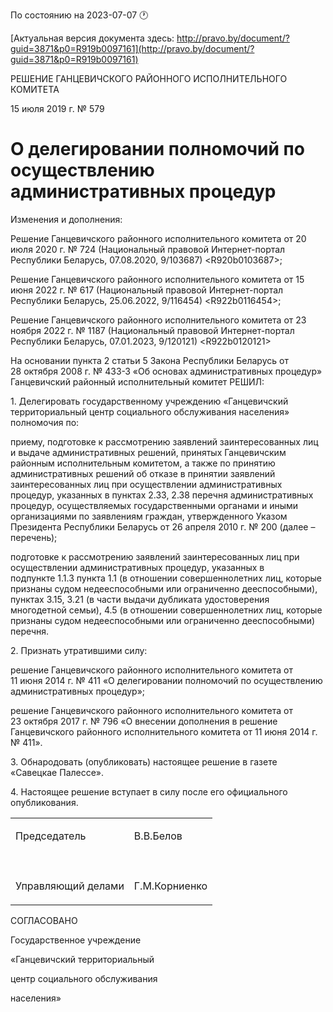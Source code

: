 По состоянию на 2023-07-07 &#x1F550;

[Актуальная версия документа здесь: http://pravo.by/document/?guid=3871&p0=R919b0097161](http://pravo.by/document/?guid=3871&p0=R919b0097161)

<p>РЕШЕНИЕ ГАНЦЕВИЧСКОГО РАЙОННОГО ИСПОЛНИТЕЛЬНОГО КОМИТЕТА</p>
<p>15 июля 2019 г. № 579</p>
<h1>О делегировании полномочий по осуществлению административных процедур</h1>
<p>Изменения и дополнения:</p>
<p>Решение Ганцевичского районного исполнительного комитета от 20 июля 2020 г. № 724 (Национальный правовой Интернет-портал Республики Беларусь, 07.08.2020, 9/103687) &lt;R920b0103687&gt;;</p>
<p>Решение Ганцевичского районного исполнительного комитета от 15 июня 2022 г. № 617 (Национальный правовой Интернет-портал Республики Беларусь, 25.06.2022, 9/116454) &lt;R922b0116454&gt;;</p>
<p>Решение Ганцевичского районного исполнительного комитета от 23 ноября 2022 г. № 1187 (Национальный правовой Интернет-портал Республики Беларусь, 07.01.2023, 9/120121) &lt;R922b0120121&gt;</p>
<p></p>
<p>На основании пункта 2 статьи 5 Закона Республики Беларусь от 28 октября 2008 г. № 433-З «Об основах административных процедур» Ганцевичский районный исполнительный комитет РЕШИЛ:</p>
<p>1. Делегировать государственному учреждению «Ганцевичский территориальный центр социального обслуживания населения» полномочия по:</p>
<p>приему, подготовке к рассмотрению заявлений заинтересованных лиц и выдаче административных решений, принятых Ганцевичским районным исполнительным комитетом, а также по принятию административных решений об отказе в принятии заявлений заинтересованных лиц при осуществлении административных процедур, указанных в пунктах 2.33, 2.38 перечня административных процедур, осуществляемых государственными органами и иными организациями по заявлениям граждан, утвержденного Указом Президента Республики Беларусь от 26 апреля 2010 г. № 200 (далее – перечень);</p>
<p>подготовке к рассмотрению заявлений заинтересованных лиц при осуществлении административных процедур, указанных в подпункте 1.1.3 пункта 1.1 (в отношении совершеннолетних лиц, которые признаны судом недееспособными или ограниченно дееспособными), пунктах 3.15, 3.21 (в части выдачи дубликата удостоверения многодетной семьи), 4.5 (в отношении совершеннолетних лиц, которые признаны судом недееспособными или ограниченно дееспособными) перечня.</p>
<p>2. Признать утратившими силу:</p>
<p>решение Ганцевичского районного исполнительного комитета от 11 июня 2014 г. № 411 «О делегировании полномочий по осуществлению административных процедур»;</p>
<p>решение Ганцевичского районного исполнительного комитета от 23 октября 2017 г. № 796 «О внесении дополнения в решение Ганцевичского районного исполнительного комитета от 11 июня 2014 г. № 411».</p>
<p>3. Обнародовать (опубликовать) настоящее решение в газете «Савецкае Палессе».</p>
<p>4. Настоящее решение вступает в силу после его официального опубликования.</p>
<p></p>
<table>
<tr>
<td><p>Председатель</p></td>
<td><p>В.В.Белов</p></td>
</tr>
<tr>
<td><p></p></td>
<td><p></p></td>
</tr>
<tr>
<td><p>Управляющий делами</p></td>
<td><p>Г.М.Корниенко</p></td>
</tr>
</table>
<p></p>
<p>СОГЛАСОВАНО</p>
<p>Государственное учреждение</p>
<p>«Ганцевичский территориальный</p>
<p>центр социального обслуживания</p>
<p>населения»</p>
<p></p>